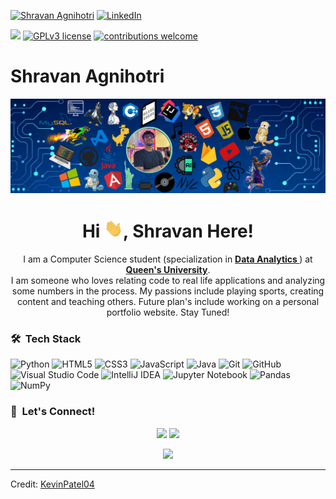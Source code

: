 [![Shravan Agnihotri](https://img.shields.io/badge/author-Shravan%20Agnihotri-red?style=for-the-badge&logo=appveyor&labelColor=black)](https://www.linkedin.com/in/shravan-agnihotri/)
[![LinkedIn](https://img.shields.io/badge/LinkedIn-%20-blue?style=for-the-badge&logo=linkedin)](https://www.linkedin.com/in/shravan-agnihotri/)

[![](https://img.shields.io/badge/python-3.9-blue.svg)](https://www.python.org/downloads/release/python-365/) [![GPLv3 license](https://img.shields.io/badge/License-GPLv3-blue.svg)](http://perso.crans.org/besson/LICENSE.html) [![contributions welcome](https://img.shields.io/badge/contributions-welcome-brightgreen.svg?style=flat)](https://github.com/Shravan-9)



# Shravan Agnihotri

<p align="center">
  <img src="banner.png" >
</p>

<h1 align="center">Hi <img src="https://raw.githubusercontent.com/KevinPatel04/KevinPatel04/master/Hi.gif" width="30px">, Shravan Here!</h1>

<p align="center" width="150px"> I am a Computer Science student (specialization in <b><a href="https://www.cs.queensu.ca/undergraduate/programs/specializations/cognitive-science.php">Data Analytics </a></b>) at <a href="https://www.queensu.ca/"><b>Queen's University</b></a>.<br> I am someone who loves relating code to real life applications and analyzing some numbers in the process. My passions include playing sports, creating content and teaching others. Future plan's include working on a personal portfolio website. Stay Tuned!  </p>


### 🛠 &nbsp;Tech Stack

![Python](https://img.shields.io/badge/python-3670A0?style=for-the-badge&logo=python&logoColor=ffdd54)
![HTML5](https://img.shields.io/badge/html5-%23E34F26.svg?style=for-the-badge&logo=html5&logoColor=white)
![CSS3](https://img.shields.io/badge/css3-%231572B6.svg?style=for-the-badge&logo=css3&logoColor=white)
![JavaScript](https://img.shields.io/badge/javascript-%23323330.svg?style=for-the-badge&logo=javascript&logoColor=%23F7DF1E)
![Java](https://img.shields.io/badge/java-%23ED8B00.svg?style=for-the-badge&logo=java&logoColor=white)
![Git](https://img.shields.io/badge/git-%23F05033.svg?style=for-the-badge&logo=git&logoColor=white)
![GitHub](https://img.shields.io/badge/github-%23121011.svg?style=for-the-badge&logo=github&logoColor=white)
![Visual Studio Code](https://img.shields.io/badge/Visual%20Studio%20Code-0078d7.svg?style=for-the-badge&logo=visual-studio-code&logoColor=white)
![IntelliJ IDEA](https://img.shields.io/badge/IntelliJ%20IDEA-000000.svg?style=for-the-badge&logo=intellij-idea&logoColor=white)
![Jupyter Notebook](https://img.shields.io/badge/jupyter-%23FA0F00.svg?style=for-the-badge&logo=jupyter&logoColor=white)
![Pandas](https://img.shields.io/badge/pandas-%23150458.svg?style=for-the-badge&logo=pandas&logoColor=white)
![NumPy](https://img.shields.io/badge/numpy-%23013243.svg?style=for-the-badge&logo=numpy&logoColor=white)


### :link: &nbsp;Let's Connect!

<p align="center">
  <a href="https://www.linkedin.com/in/shravan-agnihotri/"><img src="https://img.shields.io/badge/-Shravan%20-0077B5?style=for-the-badge&logo=Linkedin&logoColor=white"/></a>
  <a href="mailto:shrav.agnihotri@gmail.com"><img src="https://img.shields.io/badge/-shrav.agnihotri@gmail.com-D14836?style=for-the-badge&logo=Gmail&logoColor=white"/></a>
</p>

<p align="center"><img src="https://raw.githubusercontent.com/saadeghi/saadeghi/master/dino.gif" /><br></p>

---
Credit: [KevinPatel04](https://github.com/KevinPatel04)
